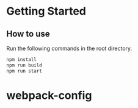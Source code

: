 # Getting Started

## How to use

Run the following commands in the root directory.

```bash
npm install
npm run build
npm run start
```
# webpack-config
